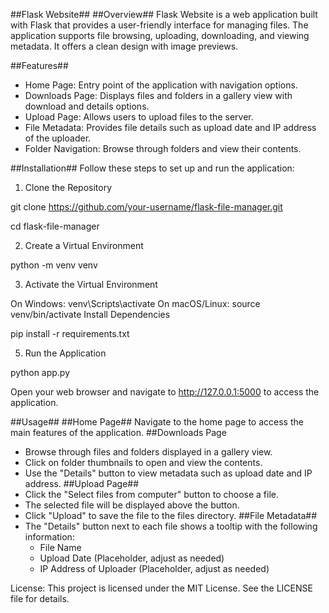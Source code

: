 ##Flask Website##
##Overview##
Flask Website is a web application built with Flask that provides a user-friendly interface for managing files. The application supports file browsing, uploading, downloading, and viewing metadata. It offers a clean design with image previews.

##Features##
- Home Page: Entry point of the application with navigation options.
- Downloads Page: Displays files and folders in a gallery view with download and details options.
- Upload Page: Allows users to upload files to the server.
- File Metadata: Provides file details such as upload date and IP address of the uploader.
- Folder Navigation: Browse through folders and view their contents.

##Installation##
Follow these steps to set up and run the application:

1. Clone the Repository

git clone https://github.com/your-username/flask-file-manager.git

cd flask-file-manager

2. Create a Virtual Environment

python -m venv venv

3. Activate the Virtual Environment

On Windows: venv\Scripts\activate
On macOS/Linux: source venv/bin/activate
Install Dependencies

pip install -r requirements.txt

5. Run the Application

python app.py

Open your web browser and navigate to http://127.0.0.1:5000 to access the application.

##Usage##
##Home Page##
Navigate to the home page to access the main features of the application.
##Downloads Page
- Browse through files and folders displayed in a gallery view.
- Click on folder thumbnails to open and view the contents.
- Use the "Details" button to view metadata such as upload date and IP address.
##Upload Page##
- Click the "Select files from computer" button to choose a file.
- The selected file will be displayed above the button.
- Click "Upload" to save the file to the files directory.
##File Metadata##
- The "Details" button next to each file shows a tooltip with the following information:
    - File Name
    - Upload Date (Placeholder, adjust as needed)
    - IP Address of Uploader (Placeholder, adjust as needed)

License:
This project is licensed under the MIT License. See the LICENSE file for details.
